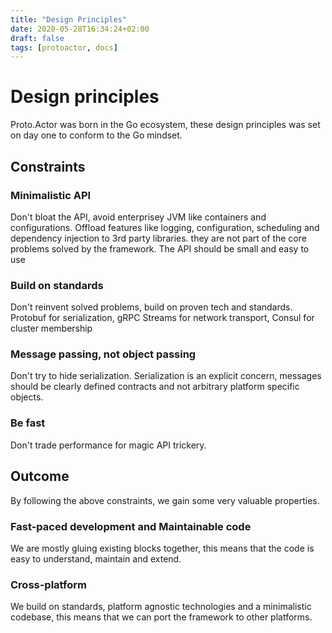 ```yaml
---
title: "Design Principles"
date: 2020-05-28T16:34:24+02:00
draft: false
tags: [protoactor, docs]
---
```


# Design principles

Proto.Actor was born in the Go ecosystem, these design principles was set on day one to conform to the Go mindset.

## Constraints

###  Minimalistic API

Don't bloat the API, avoid enterprisey JVM like containers and configurations.
Offload features like logging, configuration, scheduling and dependency injection to 3rd party libraries. they are not part of the core problems solved by the framework.
The API should be small and easy to use

###  Build on standards

Don't reinvent solved problems, build on proven tech and standards.
Protobuf for serialization, gRPC Streams for network transport, Consul for cluster membership

###  Message passing, not object passing

Don't try to hide serialization. 
Serialization is an explicit concern, messages should be clearly defined contracts and not arbitrary platform specific objects.

###  Be fast
Don't trade performance for magic API trickery.

## Outcome

By following the above constraints, we gain some very valuable properties.

###  Fast-paced development and Maintainable code
We are mostly gluing existing blocks together, this means that the code is easy to understand, maintain and extend.

###  Cross-platform
We build on standards, platform agnostic technologies and a minimalistic codebase, this means that we can port the framework to other platforms.
